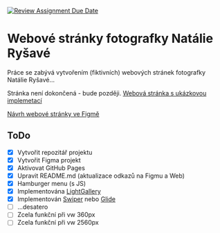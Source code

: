 [![Review Assignment Due Date](https://classroom.github.com/assets/deadline-readme-button-24ddc0f5d75046c5622901739e7c5dd533143b0c8e959d652212380cedb1ea36.svg)](https://classroom.github.com/a/KU8eozPI)
# Webové stránky fotografky Natálie Ryšavé
Práce se zabývá vytvořením (fiktivních) webových stránek fotografky Natálie Ryšavé...

Stránka není dokončená - bude později.
[Webová stránka s ukázkovou implemetací](https://pslib-cz.github.io/2022-l3-web-site-NatalieRysava/)

[Návrh webové stránky ve Figmě](https://www.figma.com/file/4gh0PUDAik0gjxW8gAGEm6/Untitled?type=design&node-id=0%3A1&t=yras6dPKNmCVAQuA-1)

## ToDo
- [x] Vytvořit repozitář projektu
- [X] Vytvořit Figma projekt
- [X] Aktivovat GitHub Pages
- [X] Upravit README.md (aktualizace odkazů na Figmu a Web)
- [X] Hamburger menu (s JS)
- [X] Implementována [LightGallery](https://github.com/sachinchoolur/lightGallery)
- [X] Implementován [Swiper](https://swiperjs.com/) nebo [Glide](https://glidejs.com/)
- [ ] ...desatero
- [ ] Zcela funkční při vw 360px
- [ ] Zcela funkční při vw 2560px
